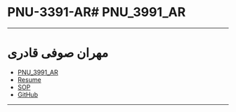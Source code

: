 # PNU-3391-AR# PNU_3991_AR
---------
# مهران صوفی قادری
- [PNU_3991_AR](https://github.com/Mehran-soufi/PNU_3391_AR)
- [Resume](https://github.com/Mehran-soufi/resume.github.io) 
- [SOP](https://saharzeinivand.github.io/SOP/)
- [GitHub](https://github.com/Mehran-soufi)
------------------
